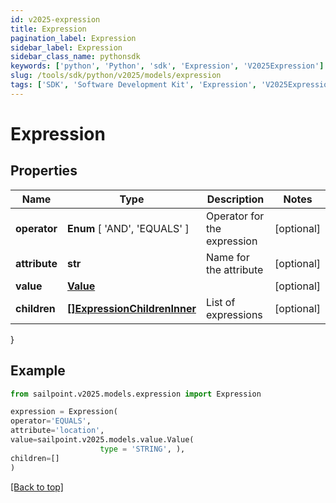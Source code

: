 ```yaml
---
id: v2025-expression
title: Expression
pagination_label: Expression
sidebar_label: Expression
sidebar_class_name: pythonsdk
keywords: ['python', 'Python', 'sdk', 'Expression', 'V2025Expression'] 
slug: /tools/sdk/python/v2025/models/expression
tags: ['SDK', 'Software Development Kit', 'Expression', 'V2025Expression']
---
```


# Expression


## Properties

Name | Type | Description | Notes
------------ | ------------- | ------------- | -------------
**operator** |  **Enum** [  'AND',    'EQUALS' ] | Operator for the expression | [optional] 
**attribute** | **str** | Name for the attribute | [optional] 
**value** | [**Value**](value) |  | [optional] 
**children** | [**[]ExpressionChildrenInner**](expression-children-inner) | List of expressions | [optional] 
}

## Example

```python
from sailpoint.v2025.models.expression import Expression

expression = Expression(
operator='EQUALS',
attribute='location',
value=sailpoint.v2025.models.value.Value(
                    type = 'STRING', ),
children=[]
)

```
[[Back to top]](#) 

